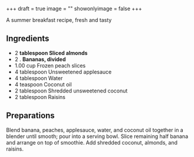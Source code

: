 +++
draft = true
image = ""
showonlyimage = false
+++

A summer breakfast recipe, fresh and tasty
<!--more-->

## Ingredients

- 2 **tablespoon Sliced almonds**
- 2 . **Bananas, divided**
- 1.00 cup Frozen peach slices
- 4 tablespoon Unsweetened applesauce
- 4 tablespoon Water
- 4 teaspoon Coconut oil
- 2 tablespoon Shredded unsweetened coconut
- 2 tablespoon Raisins

## Preparations

Blend banana, peaches, applesauce, water, and coconut oil together in a blender until smooth; pour into a serving bowl. Slice remaining half banana and arrange on top of smoothie. Add shredded coconut, almonds, and raisins.  
